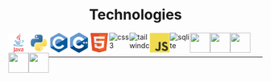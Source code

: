 

<!--
**NazareSahil/NazareSahil** is a ✨ _special_ ✨ repository because its `README.md` (this file) appears on your GitHub profile.

Here are some ideas to get you started:

- 🔭 I’m currently working on ...
- 🌱 I’m currently learning ...
- 👯 I’m looking to collaborate on ...
- 🤔 I’m looking for help with ...
- 💬 Ask me about ...
- 📫 How to reach me: ...
- 😄 Pronouns: ...
- ⚡ Fun fact: ...
-->

<h1 align="center"> Technologies </h1>
<p> 
  
<img align="left" src="https://raw.githubusercontent.com/devicons/devicon/master/icons/java/java-original-wordmark.svg" 
  alt="java" width="40" height="40"/> 
  
<img align="left" src="https://raw.githubusercontent.com/devicons/devicon/master/icons/python/python-original.svg" 
  alt="python" width="40" height="40"/>
  
<img align="left" src="https://raw.githubusercontent.com/devicons/devicon/master/icons/c/c-original.svg" 
  alt="c" width="40" height="40"/> 
     
<img align="left" src="https://raw.githubusercontent.com/devicons/devicon/master/icons/cplusplus/cplusplus-original.svg" 
  alt="cplusplus" width="40" height="40"/> 

<img align="left" src="https://raw.githubusercontent.com/devicons/devicon/master/icons/html5/html5-original.svg" 
  alt="html5" width="40" height="40"/> 

<img align="left" src="https://cdn.jsdelivr.net/gh/devicons/devicon/icons/css3/css3-original.svg"
  alt="css3" width="40" height="40"/>

<img align="left" src="https://cdn.jsdelivr.net/gh/devicons/devicon/icons/tailwindcss/tailwindcss-plain.svg"
  alt="tailwindcss" width="40" height="40"/>

<img align="left" src="https://raw.githubusercontent.com/devicons/devicon/master/icons/javascript/javascript-original.svg" alt="javascript" width="40" height="40"/> 

<img align="left" src="https://www.vectorlogo.zone/logos/sqlite/sqlite-icon.svg" 
  alt="sqlite" width="40" height="40"/>

<img src="https://cdn.jsdelivr.net/gh/devicons/devicon/icons/mysql/mysql-original.svg" 
  align="left" width="40" height="40" />

<img src="https://cdn.jsdelivr.net/gh/devicons/devicon/icons/oracle/oracle-original.svg"  
  align="left" width="40" height="40" />

<img src="https://cdn.jsdelivr.net/gh/devicons/devicon/icons/git/git-original.svg"  
  align="left" width="40" height="40"  />

<img src="https://cdn.jsdelivr.net/gh/devicons/devicon/icons/github/github-original.svg"  
  align="left" width="40" height="40"  />

<img src="https://cdn.jsdelivr.net/gh/devicons/devicon/icons/bitbucket/bitbucket-original.svg"  
  align="left" width="40" height="40"  />


</p>
<br>
<br>

---

